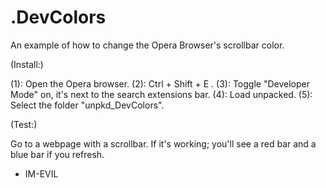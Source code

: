 # .DevColors

An example of how to change the Opera Browser's scrollbar color.

(Install:)

(1): Open the Opera browser.
(2): Ctrl + Shift + E .
(3): Toggle "Developer Mode" on, it's next to the search extensions bar.
(4): Load unpacked.
(5): Select the folder "unpkd_DevColors".

(Test:) 

Go to a webpage with a scrollbar. If it's working; you'll
see a red bar and a blue bar if you refresh.


-  IM-EVIL
